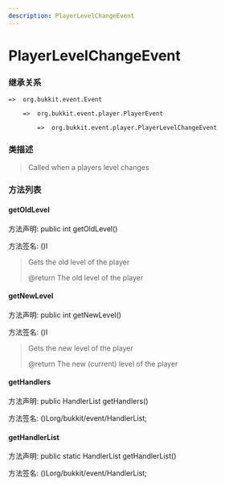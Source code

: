 ```yaml
---
description: PlayerLevelChangeEvent
---
```


# PlayerLevelChangeEvent

### 继承关系

    =>  org.bukkit.event.Event

        =>  org.bukkit.event.player.PlayerEvent

            =>  org.bukkit.event.player.PlayerLevelChangeEvent

### 类描述

> Called when a players level changes

### 方法列表

#### getOldLevel

方法声明: public int getOldLevel()

方法签名: ()I

> Gets the old level of the player
>
> @return The old level of the player

#### getNewLevel

方法声明: public int getNewLevel()

方法签名: ()I

> Gets the new level of the player
>
> @return The new (current) level of the player

#### getHandlers

方法声明: public HandlerList getHandlers()

方法签名: ()Lorg/bukkit/event/HandlerList;

#### getHandlerList

方法声明: public static HandlerList getHandlerList()

方法签名: ()Lorg/bukkit/event/HandlerList;